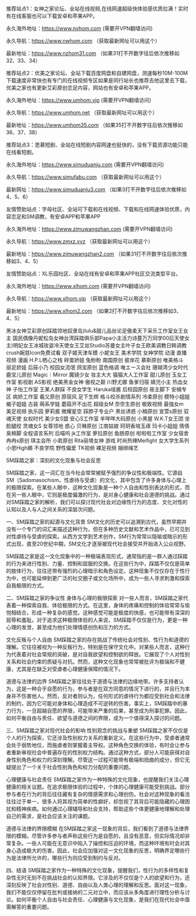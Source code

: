 推荐站点1：女神之家论坛、全站在线视频,在线网速超级快体验感优质拉满！实时有在线客服也可以下载安卓和苹果APP。

永久海外地址：https://www.nvhom.com (需要开VPN翻墙访问)

永久导航：https://www.nwhom.com （获取最新网址可以用这个）

最新地址：https://www.nzhom31.com （如果31打不开数字往后依次推移如32、33、34）

推荐站点2：优美之家论坛、全站下载百度网盘和自建网盘，测速每秒10M-100M下载速度非常快也有专门的在线视频专区如果是同行站长也推荐去他这里去下载，优美之家也有更新艾彩原创恋足内容，网站也有安卓和苹果APP。

永久海外地址：https://www.umhom.vip (需要开VPN翻墙访问)

永久导航：https://www.umhom.net （获取最新网址可以用这个）

最新地址：https://www.umhom35.com （如果35打不开数字往后依次推移如36、37、38）

推荐站点3：思慕短剧、全站在线短剧内容网速也挺快的，没有下载资源功能只能在线看短剧。

永久海外地址：https://www.simuduanju.com (需要开VPN翻墙访问)

永久导航：https://www.simufabu.com （获取最新网址可以用这个）

最新网址：https://www.simuduanju3.com （如果3打不开数字往后依次推移如4、5、6）

友情赞助站点：字母社区、全站可下载和在线视频、下载和在线网速体验优质，内容恋足和SM调教，有安卓APP和苹果APP

永久海外地址：https://www.zimuwangzhan.com (需要开VPN翻墙访问)

永久导航：https://www.zmxz.xyz （获取最新网址可以用这个）

最新地址：https://www.zimuwangzhan2.com （如果31打不开数字往后依次推移如3、4、5）

友情赞助站点：XL乐园社区、全站在线有安卓和苹果APP社区交流类型平台。

永久海外地址：https://www.xlhom.com (需要开VPN翻墙访问)

永久导航：https://www.xlhom.vip （获取最新网址可以用这个）

最新地址：https://www.xlhom2.com （如果2打不开数字往后依次推移如3、4、5）

黑冰女神艾彩原创踩踏领地奴隶岛)lulu&甜儿品丝论足傲柔天下采乐工作室女王女主 国民偶像丹妮松岛女神台湾踩踏俱乐部Papa小主活力诗蔓万万同学00后天使女主)明妃女王冰城玫姿冷天使女王艾丝Studio苏曼女主叶子女王欧美调教日韩调教crush婉慈Icon免费试看 双子姬天津车模 小妮女王 美术学院 女神学院 动漫 直播视频 漫画 H.P.L栖心之栈 碎蛋娇娃 兔粉粉 南国原创 彼岸花 慕斯原创 唯美格斗 丽足娇娃 后蕬小乃 校园女流氓 鸽宝原创 蓝色格调 唯エース会社 珊瑚湾少女时代 鹿宝儿原创 Magic︱Mirror 魔镜少女 妆主大大 猫猫大人工作室 甜儿原创 玉女工作室 影视剧 AS影视 绝美黑金女神 傲视之巅 川野尤娜 鱼爹归宿 婧児小主 热血女神 子怡工作室 王某人群踩 不良女学生 Haruka瑶酱 后校园原创 莜主脚下 安楠专区 病娇工作室 羲又原创 原宿风 足下生辉 格斗绞杀剧情系列 冷柔原创 模特小姐姐 蝎子姐姐 古装 萌系学娃 蘑菇开不出花 超级女M 奈奈生原创 极致视频 最強女m 美足视频 执乐园 萝莉酱 微耀星空 踩脖子专业户 黑丝诱惑 小楠原创 宣萱s原创 驭魂天使 女权时代 美少女S盟 安心S工作室 羊咩咩大码原创 小黑屋 W.K.T女王团 坐脸腿绞 灵魂女S 女尊领地 惑心 贝琳原创 江南姑娘 珂玥香培玉琢 玛卡小姐姐 倩倩臭棉脚 全程语言系列 后喵呜 jk工作室 萝拉原创 鱼肠原创 啦啦啦工作室 少女宿舍 冉冉s原创 琪主会所 小若原创 Rita丽塔女神 游戏 时尚热辣Meifight 女大学生系列 小思High踢 不良学院 野性偏爱 TK视频 裸足视频 捆绑绳艺 

SM踩踏之家：深刻的文化现象与社会反思

SM踩踏之家，这一词汇在当今社会常常被赋予强烈的争议性和极端性。它源自SM（Sadomasochism，性虐待与受虐）的文化，其中包含了许多身体与心理上的极限探索。在某些人眼中，这种文化现象是一种个人自由和性别表达的形式，而在另一些人眼中，它则是极度偏激的行为，是对身心健康和社会道德的挑战。通过对SM踩踏之家的解析，我们可以探讨现代社会对边缘性行为的态度、文化对性的认知以及人与人之间关系的深层次问题。

一、SM踩踏之家的起源与文化背景
SM文化的历史可以追溯到古代，虽然早期并没有一个专门的词汇来描述这种行为，但在多种历史文献和艺术作品中，已可见到对性虐待与受虐的探索。从西方文学到艺术创作，SM行为常常以隐喻或暗示的形式出现，直至20世纪中期，SM文化才逐渐被现代社会接受并开始进入公众视野。

SM踩踏之家是这一文化现象中的一种极端表现形式，通常指的是一群人通过踩踏的行为来进行性别、力量、控制和屈服的交换。在这些行为中，踩踏不仅仅是简单的肢体行为，往往还带有强烈的心理暗示和角色设定。这种现象不仅仅存在于性行为中，也可能延伸到更广泛的社交圈子或文化场所中，成为一些人寻求刺激和探索自我极限的方式。

二、SM踩踏之家的争议性
身体与心理的极限探索
对一些人而言，SM踩踏之家代表着一种探索自我、体验极限的方式。在这里，身体的疼痛和控制的体验常常与愉悦相结合，形成一种复杂的感觉。这种感觉可能是极度的快感，也可能带有深深的屈辱和羞耻。对于追求这种极限体验的人来说，SM踩踏不仅仅是行为，更是一种心理的发泄，甚至成为他们处理情感创伤和压力的方式。

文化反叛与个人自由
SM踩踏之家的存在挑战了传统社会对性别、性行为和道德的理解。它往往被视为一种反叛行为，特别是在保守文化中。对某些人而言，这种行为代表着对社会常规的突破，是对自我欲望和控制欲的释放。它展现了个人对性别关系和社会约束的质疑与对抗。然而，这种文化现象也常常被批评为极端和不健康，尤其是在缺乏对受虐者心理健康保障的情况下。

道德与法律的边界
SM踩踏之家往往处于道德与法律的边缘地带。许多支持者认为，这是一种合乎自愿的行为，参与者是在双方同意的情况下进行的，并且行为本身并不伤害他人。然而，反对者则认为，任何形式的虐待行为都应受到社会和法律的制约，因为它可能对身体和心理造成不可逆转的伤害。事实上，SM踩踏中的暴力行为，一旦超越自愿的界限，可能带来严重的后果，甚至成为刑事犯罪。因此，如何平衡自由与责任、欲望与道德之间的界限，成为一个值得深入探讨的问题。

三、SM踩踏之家对现代社会的影响
性别观念的挑战与重塑
SM踩踏之家不仅仅是个人的行为探索，它还涉及性别权力关系的重新定义。在这些行为中，受虐者通常会处于弱势地位，而施虐者则掌握着主导权。这种角色交换的体验，有时会让参与者重新审视社会中普遍存在的性别权力结构。通过这种方式，部分人可能获得对自身性别角色和权力的深刻理解。尽管这一过程可能带有极端和扭曲的成分，但它无疑提出了一个关于社会性别角色和权力分配的重要问题。

心理健康与社会责任
SM踩踏之家作为一种特殊的文化现象，也提醒我们关注心理健康的相关议题。在追求极限体验的过程中，个体的心理健康可能受到挑战。部分参与者在行为的背后往往藏有复杂的情感需求和心理创伤。社会对这种现象的看法往往过于单一，很多人将其视为简单的性癖好，却忽视了其背后可能隐藏的心理困扰和精神疾病。如何通过心理辅导和社会支持，帮助这些个体更健康地理解和处理自己的需求，是社会应该关注的课题。

道德与法律的界限模糊
在SM踩踏之家这一现象的背后，我们看到了道德与法律界限的模糊。尽管许多参与者声称这些行为是自愿的，且没有恶意，但实际情况却非常复杂。一些人可能在无意识中陷入了操控和压迫的环境，而这种环境有时会对其身心造成极大的伤害。因此，社会应加强对这一文化现象的反思，明确界定哪些行为是法律所允许的，哪些行为则应受到制约与反对。

四、结语
SM踩踏之家作为一种特殊的文化现象，提醒我们，性行为的多样性和复杂性无时无刻不在挑战社会的认知界限。它涉及的不仅仅是个人的欲望和行为，还深刻反映了社会对性别、道德、自由以及人类心理的理解和反思。面对这一现象，我们不能仅仅停留在批判或接纳的二元对立中，而应该从多角度进行理性分析与讨论。如何平衡个人自由与社会责任、心理健康与文化现象，是我们在现代社会中亟需解答的重要问题。
